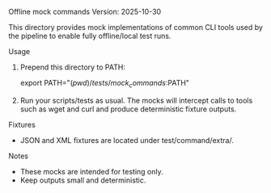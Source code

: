Offline mock commands
Version: 2025-10-30

This directory provides mock implementations of common CLI tools used by the
pipeline to enable fully offline/local test runs.

Usage

1. Prepend this directory to PATH:

   export PATH="$(pwd)/tests/mock_commands:$PATH"

2. Run your scripts/tests as usual. The mocks will intercept calls to tools
   such as wget and curl and produce deterministic fixture outputs.

Fixtures

- JSON and XML fixtures are located under test/command/extra/.

Notes

- These mocks are intended for testing only.
- Keep outputs small and deterministic.

